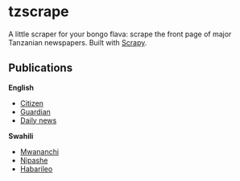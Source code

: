 # tzscrape

A little scraper for your bongo flava: scrape the front page of major Tanzanian newspapers. Built with [Scrapy](http://scrapy.org/).

## Publications

**English**
- [Citizen](http://www.thecitizen.co.tz/)
- [Guardian](http://www.ippmedia.com/?m=54&lang=EN)
- [Daily news](http://dailynews.co.tz/)

**Swahili**
- [Mwananchi](http://www.mwananchi.co.tz/)
- [Nipashe](http://www.ippmedia.com/?m=54&lang=SW)
- [Habarileo](http://www.habarileo.co.tz/)

